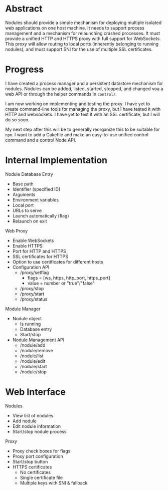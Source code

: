 # Abstract

Nodules should provide a simple mechanism for deploying multiple isolated web applications on one host machine. It needs to support process management and a mechanism for relaunching crashed processes. It must provide a unified HTTP and HTTPS proxy with full support for WebSockets. This proxy will allow routing to local ports (inherently belonging to running nodules), and must support SNI for the use of multiple SSL certificates.

# Progress

I have created a process manager and a persistent datastore mechanism for nodules.  Nodules can be added, listed, started, stopped, and changed voa a web API or through the helper commands in `control/`.

I am now working on implementing and testing the proxy. I have yet to create command-line tools for managing the proxy, but I have tested it with HTTP and websockets. I have yet to test it with an SSL certificate, but I will do so soon.

My next step after this will be to generally reorganize this to be suitable for `npm`. I want to add a Cakefile and make an easy-to-use unified control command and a control Node API.

# Internal Implementation

Nodule Database Entry

* Base path
* Identifier (specified ID)
* Arguments
* Environment variables
* Local port
* URLs to serve
* Launch automatically (flag)
* Relaunch on exit

Web Proxy

* Enable WebSockets
* Enable HTTPS
* Port for HTTP and HTTPS
* SSL certificates for HTTPS
* Option to use certificates for different hosts
* Configuration API
  * /proxy/setflag
    * flags = [ws, https, http_port, https_port]
    * value = number or "true"/"false"
  * /proxy/stop
  * /proxy/start
  * /proxy/status

Module Manager

* Nodule object
  * Is running
  * Database entry
  * Start/stop
* Nodule Management API
  * /nodule/add
  * /nodule/remove
  * /nodule/list
  * /nodule/edit
  * /nodule/start
  * /nodule/stop

# Web Interface

Nodules

* View list of nodules
* Add nodule
* Edit nodule information
* Start/stop nodule process

Proxy

* Proxy check boxes for flags
* Proxy port configuration
* Start/stop button
* HTTPS certificates
  * No certificates
  * Single certificate file
  * Multiple keys with SNI & fallback
